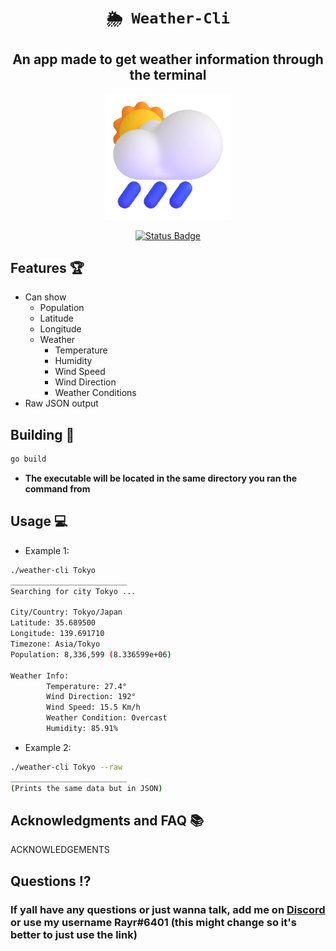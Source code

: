 <div align="center">
  
# `🌦 Weather-Cli`
## **An app made to get weather information through the terminal**

<p align="center">
  <img width=40% height=40% src="https://github.com/Rayrsn/Weather-Cli/raw/main/cloud.gif?raw=true" alt="MAIN_IMAGE_NAME">
</p>

[![Status Badge](https://github.com/Rayrsn/Weather-Cli/actions/workflows/build.yml/badge.svg?branch=main)](https://github.com/Rayrsn/Weather-Cli/actions/workflows/build.yml)

</div>

## Features 🏆
* Can show 
  * Population 
  * Latitude
  * Longitude
  * Weather
    * Temperature
    * Humidity
    * Wind Speed
    * Wind Direction
    * Weather Conditions
* Raw JSON output


## Building 🔨
```bash
go build
```
* **The executable will be located in the same directory you ran the command from**

## Usage 💻
* Example 1:
```bash
./weather-cli Tokyo
__________________________
Searching for city Tokyo ...

City/Country: Tokyo/Japan
Latitude: 35.689500
Longitude: 139.691710
Timezone: Asia/Tokyo
Population: 8,336,599 (8.336599e+06)

Weather Info:
        Temperature: 27.4°
        Wind Direction: 192°
        Wind Speed: 15.5 Km/h
        Weather Condition: Overcast
        Humidity: 85.91%

```
* Example 2:
```bash
./weather-cli Tokyo --raw
__________________________
(Prints the same data but in JSON)
```

## Acknowledgments and FAQ 📚
ACKNOWLEDGEMENTS

## Questions ⁉️
### If yall have any questions or just wanna talk, add me on [Discord](https://rayr.ml/LinkInBio) or use my username Rayr#6401 (this might change so it's better to just use the link)
